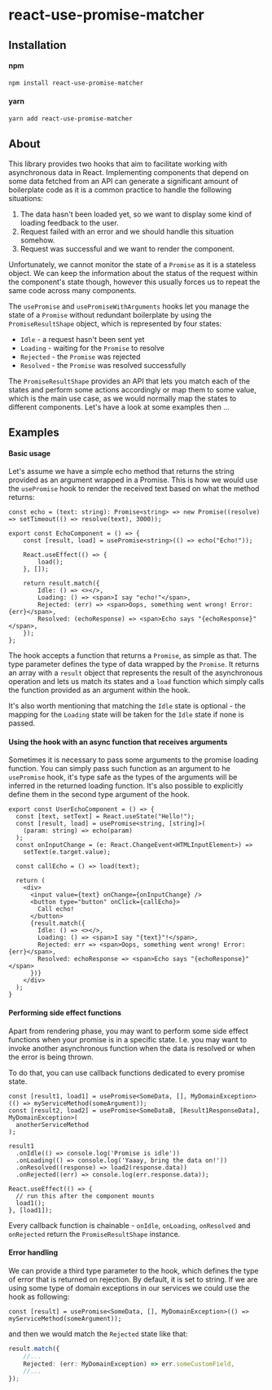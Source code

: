 # react-use-promise-matcher

## Installation

#### npm

```bash
npm install react-use-promise-matcher
```

#### yarn

```bash
yarn add react-use-promise-matcher
```

## About

This library provides two hooks that aim to facilitate working with asynchronous data in React. Implementing components that depend on some data fetched from an API can generate a significant amount of boilerplate code as it is a common practice to handle the following situations:

1. The data hasn't been loaded yet, so we want to display some kind of loading feedback to the user.
2. Request failed with an error and we should handle this situation somehow.
3. Request was successful and we want to render the component.

Unfortunately, we cannot monitor the state of a `Promise` as it is a stateless object. We can keep the information about the status of the request within the component's state though, however this usually forces us to repeat the same code across many components.

The `usePromise` and `usePromiseWithArguments` hooks let you manage the state of a `Promise` without redundant boilerplate by using the `PromiseResultShape` object, which is represented by four states:

-   `Idle` - a request hasn't been sent yet
-   `Loading` - waiting for the `Promise` to resolve
-   `Rejected` - the `Promise` was rejected
-   `Resolved` - the `Promise` was resolved successfully

The `PromiseResultShape` provides an API that lets you match each of the states and perform some actions accordingly or map them to some value, which is the main use case, as we would normally map the states to different components. Let's have a look at some examples then ...

## Examples

#### Basic usage

Let's assume we have a simple echo method that returns the string provided as an argument wrapped in a Promise.
This is how we would use the `usePromise` hook to render the received text based on what the method returns:

```tsx
const echo = (text: string): Promise<string> => new Promise((resolve) => setTimeout(() => resolve(text), 3000));

export const EchoComponent = () => {
    const [result, load] = usePromise<string>(() => echo("Echo!"));

    React.useEffect(() => {
        load();
    }, []);

    return result.match({
        Idle: () => <></>,
        Loading: () => <span>I say "echo!"</span>,
        Rejected: (err) => <span>Oops, something went wrong! Error: {err}</span>,
        Resolved: (echoResponse) => <span>Echo says "{echoResponse}"</span>,
    });
};
```

The hook accepts a function that returns a `Promise`, as simple as that. The type parameter defines the type of data wrapped by the `Promise`. It returns an array with a `result` object that represents the result of the asynchronous operation and lets us match its states and a `load` function which simply calls the function provided as an argument within the hook.

It's also worth mentioning that matching the `Idle` state is optional - the mapping for the `Loading` state will be taken for the `Idle` state if none is passed.

#### Using the hook with an async function that receives arguments

Sometimes it is necessary to pass some arguments to the promise loading function. You can simply pass such function as an argument to he `usePromise` hook, it's type safe as the types of the arguments will be inferred in the returned loading function. It's also possible to explicitly define them in the second type argument of the hook.
```tsx
export const UserEchoComponent = () => {
  const [text, setText] = React.useState("Hello!");
  const [result, load] = usePromise<string, [string]>(
    (param: string) => echo(param)
  );
  const onInputChange = (e: React.ChangeEvent<HTMLInputElement>) =>
    setText(e.target.value);

  const callEcho = () => load(text);

  return (
    <div>
      <input value={text} onChange={onInputChange} />
      <button type="button" onClick={callEcho}>
        Call echo!
      </button>
      {result.match({
        Idle: () => <></>,
        Loading: () => <span>I say "{text}"!</span>,
        Rejected: err => <span>Oops, something went wrong! Error: {err}</span>,
        Resolved: echoResponse => <span>Echo says "{echoResponse}"</span>
      })}
    </div>
  );
}
```

#### Performing side effect functions

Apart from rendering phase, you may want to perform some side effect functions when your promise is in a specific state. I.e. you may want to invoke another asynchronous function when the data is resolved or when the error is being thrown.

To do that, you can use callback functions dedicated to every promise state.

```tsx
const [result1, load1] = usePromise<SomeData, [], MyDomainException>(() => myServiceMethod(someArgument));
const [result2, load2] = usePromise<SomeDataB, [Result1ResponseData], MyDomainException>(
  anotherServiceMethod
);

result1
  .onIdle(() => console.log('Promise is idle'))
  .onLoading(() => console.log('Yaaay, bring the data on!'))
  .onResolved((response) => load2(response.data))
  .onRejected((err) => console.log(err.response.data));

React.useEffect(() => {
  // run this after the component mounts
  load1();
}, [load1]);
```

Every callback function is chainable - `onIdle`, `onLoading`, `onResolved` and `onRejected` return the `PromiseResultShape` instance.

#### Error handling

We can provide a third type parameter to the hook, which defines the type of error that is returned on rejection. By default, it is set to string. If we are using some type of domain exceptions in our services we could use the hook as following:

```tsx
const [result] = usePromise<SomeData, [], MyDomainException>(() => myServiceMethod(someArgument));
```

and then we would match the `Rejected` state like that:

```typescript
result.match({
    //...
    Rejected: (err: MyDomainException) => err.someCustomField,
    //...
});
```

